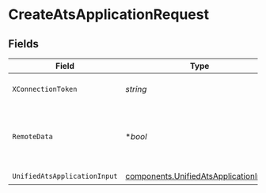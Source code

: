 # CreateAtsApplicationRequest


## Fields

| Field                                                                                          | Type                                                                                           | Required                                                                                       | Description                                                                                    |
| ---------------------------------------------------------------------------------------------- | ---------------------------------------------------------------------------------------------- | ---------------------------------------------------------------------------------------------- | ---------------------------------------------------------------------------------------------- |
| `XConnectionToken`                                                                             | *string*                                                                                       | :heavy_check_mark:                                                                             | The connection token                                                                           |
| `RemoteData`                                                                                   | **bool*                                                                                        | :heavy_minus_sign:                                                                             | Set to true to include data from the original Ats software.                                    |
| `UnifiedAtsApplicationInput`                                                                   | [components.UnifiedAtsApplicationInput](../../models/components/unifiedatsapplicationinput.md) | :heavy_check_mark:                                                                             | N/A                                                                                            |